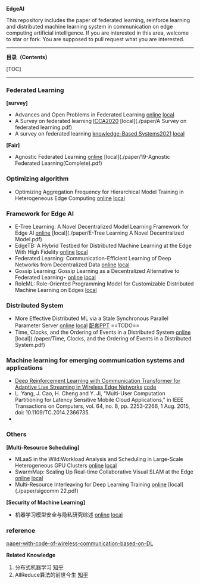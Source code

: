 **EdgeAI**

This repository includes the paper of federated learning, reinforce learning and distributed machine learning system in communication on edge computing artificial intelligence. If you are interested in this area, welcome to star or fork.  You are supposed to pull request what you are interested.



----

**目录（Contents）**

[TOC]

---



### Federated Learning

**[survey]**

- Advances and Open Problems in Federated Learning [online](https://arxiv.org/pdf/1912.04977.pdf) [local](./paper/1912.04977v3.pdf)  
- A Survey on federated learning [ICCA2020](https://ieeexplore.ieee.org/stamp/stamp.jsp?tp=&arnumber=9264412&tag=1) [local](./paper/A Survey on federated learning.pdf)
- A survey on federated learning [knowledge-Based Systems2021](https://www.sciencedirect.com/science/article/pii/S0950705121000381) [local](./paper/A-Survey-of-FL2020.pdf)



**[Fair]**

- Agnostic Federated Learning [online](https://arxiv.org/pdf/1902.00146v1.pdf) [local](./paper/19-Agnostic Federated Learning(Complete).pdf)





### Optimizing algorithm

- Optimizing Aggregation Frequency for Hierarchical Model Training in Heterogeneous Edge Computing [online](https://ieeexplore.ieee.org/stamp/stamp.jsp?tp=&arnumber=9707639)  [local](./paper/Optimizing_Aggregation_Frequency_for_Hierarchical_Model_Training_in_Heterogeneous_Edge_Computing.pdf)



### Framework for Edge AI

- E-Tree Learning: A Novel Decentralized Model Learning Framework for Edge AI  [online](https://arxiv.org/pdf/2008.01553.pdf) [local](./paper/E-Tree Learning A Novel Decentralized Model.pdf)
- EdgeTB: A Hybrid Testbed for Distributed Machine Learning at the Edge With High Fidelity [online](https://ieeexplore.ieee.org/abstract/document/9693130) [local](./paper/EdgeTB_A_Hybrid_Testbed_for_Distributed_Machine_Learning_at_the_Edge_With_High_Fidelity.pdf) 
- Federated Learning: Communication-Efficient Learning of Deep Networks from Decentralized Data [online](https://arxiv.org/abs/1602.05629) [local](./paper/Federated-learning.pdf)  
- Gossip Learning: Gossip Learning as a Decentralized Alternative to Federated Learning⋆ [online](http://www.inf.u-szeged.hu/~ihegedus/publ/dais19a.pdf) [local](./paper/gossip-learning.pdf)  
- RoleML: Role-Oriented Programming Model for Customizable Distributed Machine Learning on Edges [local](./paper/RoleML.pdf) 



### Distributed System

- More Effective Distributed ML via a Stale Synchronous Parallel Parameter Server  [online](https://proceedings.neurips.cc/paper/2013/file/b7bb35b9c6ca2aee2df08cf09d7016c2-Paper.pdf) [local](./paper/NIPS-2013-more-effective-distributed-ml-via-a-stale-synchronous-parallel-parameter-server-Paper.pdf) [配套PPT](https://imsarchives.nus.edu.sg/oldwww/Programs/014wliv/files/qirong.pdf)  ==TODO==
- Time, Clocks, and the Ordering of Events in a Distributed System [online](https://lamport.azurewebsites.net/pubs/time-clocks.pdf) [local](./paper/Time, Clocks, and the Ordering of Events in a Distributed System.pdf)



### Machine learning for emerging communication systems and applications 

- [Deep Reinforcement Learning with Communication Transformer for Adaptive Live Streaming in Wireless Edge Networks](https://ieeexplore.ieee.org/document/9605672) [code](https://github.com/wsyCUHK/SACCT)
- L. Yang, J. Cao, H. Cheng and Y. Ji, "Multi-User Computation Partitioning for Latency Sensitive Mobile Cloud Applications," in IEEE Transactions on Computers, vol. 64, no. 8, pp. 2253-2266, 1 Aug. 2015, doi: 10.1109/TC.2014.2366735.
- 





### Others

**[Multi-Resource Scheduling]**

- MLaaS in the Wild:Workload Analysis and Scheduling in Large-Scale Heterogeneous GPU Clusters [online](https://www.usenix.org/conference/nsdi22/presentation/weng)  [local](./paper/nsdi22-paper-weng.pdf)
- SwarmMap: Scaling Up Real-time Collaborative Visual SLAM at the Edge [online](https://www.usenix.org/conference/nsdi22/presentation/xu) [local](./paper/nsdi22-paper-xu_jingao.pdf)
- Multi-Resource Interleaving for Deep Learning Training [online](https://dl.acm.org/doi/abs/10.1145/3544216.3544224) [local](./paper/sigcomm 22.pdf)



**[Security of Machine Learning]**

- 机器学习模型安全与隐私研究综述 [online](https://kns.cnki.net/kcms/detail/detail.aspx?dbcode=CJFD&dbname=CJFDLAST2021&filename=RJXB202101003&uniplatform=NZKPT&v=ed6oAmHPQrLv0G7PQc2TPvpyp7BxIKV8CNtjkxguf09Adp-C4NpBjMjfiNPi969c) [local](./paper/机器学习模型安全与隐私研究综述.pdf)



### reference

[paper-with-code-of-wireless-communication-based-on-DL](https://github.com/ML4Comm-Netw/Paper-with-Code-of-Wireless-communication-Based-on-DL#machine-learning-for-emerging-communication-systems-and-applications)





**Related Knowledge**

1. 分布式机器学习 [知乎](https://zhuanlan.zhihu.com/p/365662727)
2. AllReduce算法的前世今生 [知乎](https://zhuanlan.zhihu.com/p/79030485)







